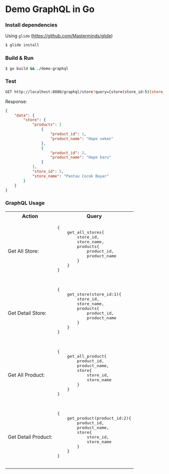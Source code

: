 # Demo GraphQL in Go

### Install dependencies
Using `glide` (https://github.com/Masterminds/glide)

```sh
$ glide install
```

### Build & Run

```sh
$ go build && ./demo-graphql
```

### Test

```sh
GET http://localhost:8080/graphql/store?query={store(store_id:5){store_id,store_name,products{product_id,product_name}}} 
```

Response:
```json
{
    "data": {
        "store": {
            "products": [
                {
                    "product_id": 1,
                    "product_name": "Hape seken"
                },
                {
                    "product_id": 2,
                    "product_name": "Hape baru"
                }
            ],
            "store_id": 5,
            "store_name": "Pantau Cocok Bayar"
        }
    }
}
```

### GraphQL Usage

<table>
    <tr>
        <th>Action</th>
        <th>Query</th>
    </tr>
    <tr>
        <td>
Get All Store:
        </td>
        <td>
            <pre>
{
    get_all_stores{
        store_id,
        store_name,
        products{
            product_id,
            product_name
        }
    }
}
            </pre>
        </td>
    </tr>
    <tr>
        <td>
Get Detail Store:
        </td>
        <td>
            <pre>
{
    get_store(store_id:1){
        store_id,
        store_name,
        products{
            product_id,
            product_name
        }
    }
}
            </pre>
        </td>
    </tr>
    <tr>
        <td>
Get All Product:
        </td>
        <td>
            <pre>
{
    get_all_product{
        product_id,
        product_name,
        store{
            store_id,
            store_name
        }
    }
}
            </pre>
        </td>
    </tr>
    <tr>
        <td>
Get Detail Product:
        </td>
        <td>
            <pre>
{
    get_product(product_id:2){
        product_id,
        product_name,
        store{
            store_id,
            store_name
        }
    }
}
            </pre>
        </td>
    </tr>
 </table>